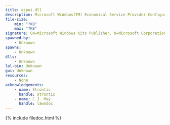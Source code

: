 ```yaml
---
title: espui.dll
description: Microsoft Windows(TM) Economical Service Provider Configuration
file-size:
    min: "?KB"
    max: "?KB"
signature: CN=Microsoft Windows Kits Publisher, O=Microsoft Corporation, L=Redmond, S=Washington, C=US
spawned-by:
    - Unknown
spawns:
    - Unknown
dlls:
    - Unknown
lol-bin: Unknown
gui: Unknown
resources:
    - None
acknowledgements:
    - name: Strontic
      handle: strontic
    - name: C.J. May
      handle: lawndoc
---
```


{% include filedoc.html %}

